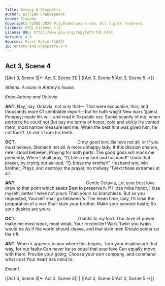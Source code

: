 ```yaml
---
Title: Antony & Cleopatra
Author: William Shakespeare
Genre: Tragedy
Copyright: ©2005-2024 PlayShakespeare.com. All rights reserved.
License: GFDL License 1.3
License URL: http://www.gnu.org/copyleft/fdl.html
Version: 4.3
Sources: First Folio (1623)
ID: antony-and-cleopatra-3-4
---
```


## Act 3, Scene 4
[[Act 3, Scene 3|← Act 3, Scene 3]] | [[Act 3, Scene 5|Act 3, Scene 5 →]]

*Athens. A room in Antony’s house.*

*Enter Antony and Octavia.*

**ANT.**
Nay, nay, Octavia, not only that⁠—
That were excusable, that, and thousands more
Of semblable import—but he hath wag’d
New wars ’gainst Pompey; made his will, and read it
To public ear;
Spoke scantly of me; when perforce he could not
But pay me terms of honor, cold and sickly
He vented them, most narrow measure lent me;
When the best hint was given him, he not took’t,
Or did it from his teeth.

**OCT.**
              O my good lord,
Believe not all, or if you must believe,
Stomach not all. A more unhappy lady,
If this division chance, ne’er stood between,
Praying for both parts.
The good gods will mock me presently,
When I shall pray, “O, bless my lord and husband!”
Undo that prayer, by crying out as loud,
“O, bless my brother!” Husband win, win brother,
Prays, and destroys the prayer, no midway
’Twixt these extremes at all.

**ANT.**
                Gentle Octavia,
Let your best love draw to that point which seeks
Best to preserve it. If I lose mine honor,
I lose myself; better I were not yours
Than yours so branchless. But as you requested,
Yourself shall go between ’s. The mean time, lady,
I’ll raise the preparation of a war
Shall stain your brother. Make your soonest haste;
So your desires are yours.

**OCT.**
              Thanks to my lord.
The Jove of power make me most weak, most weak,
Your reconciler! Wars ’twixt you twain would be
As if the world should cleave, and that slain men
Should solder up the rift.

**ANT.**
When it appears to you where this begins,
Turn your displeasure that way, for our faults
Can never be so equal that your love
Can equally move with them. Provide your going,
Choose your own company, and command what cost
Your heart has mind to.

*Exeunt.*

[[Act 3, Scene 3|← Act 3, Scene 3]] | [[Act 3, Scene 5|Act 3, Scene 5 →]]